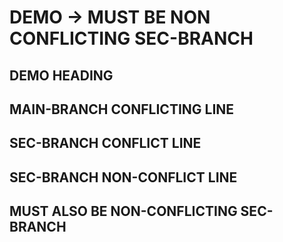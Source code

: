 # DEMO -> MUST BE NON CONFLICTING SEC-BRANCH

## DEMO HEADING

## MAIN-BRANCH CONFLICTING LINE
## SEC-BRANCH CONFLICT LINE
## SEC-BRANCH NON-CONFLICT LINE
## MUST ALSO BE NON-CONFLICTING SEC-BRANCH
